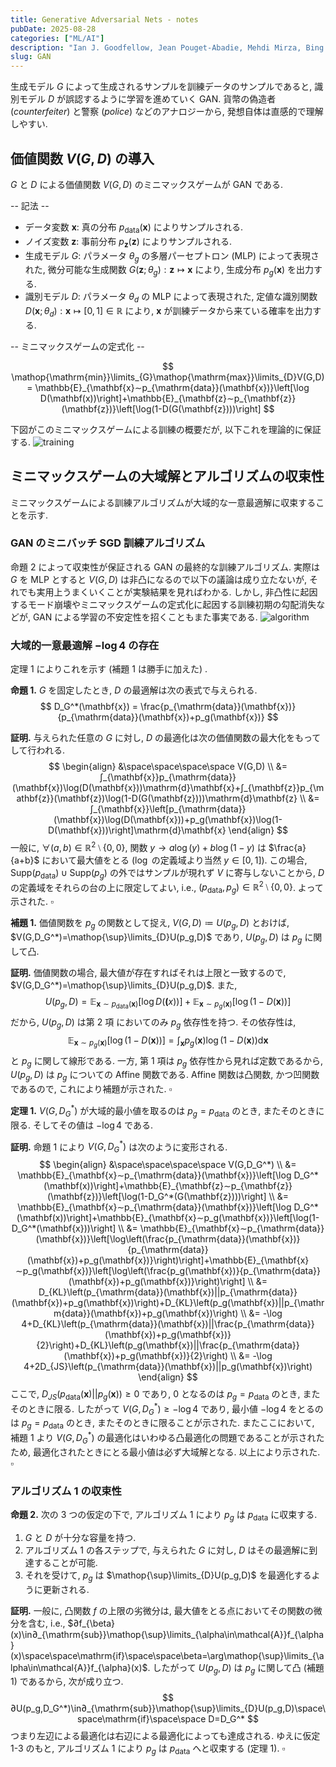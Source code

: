 ```yaml
---
title: Generative Adversarial Nets - notes
pubDate: 2025-08-28
categories: ["ML/AI"]
description: "Ian J. Goodfellow, Jean Pouget-Abadie, Mehdi Mirza, Bing Xu, David Warde-Farley, Sherjil Ozair, Aaron Courville, Yoshua Bengio. https://arxiv.org/abs/1406.2661, 2014."
slug: GAN
---
```


生成モデル $G$ によって生成されるサンプルを訓練データのサンプルであると, 識別モデル $D$ が誤認するように学習を進めていく GAN. 貨幣の偽造者 (*counterfeiter*) と警察 (*police*) などのアナロジーから, 発想自体は直感的で理解しやすい.

## 価値関数 $V(G,D)$ の導入

$G$ と $D$ による価値関数 $V(G,D)$ のミニマックスゲームが GAN である.

-- 記法 --

- データ変数 $\mathbf{x}$: 真の分布 $p_{\mathrm{data}}(\mathbf{x})$ によりサンプルされる.
- ノイズ変数 $\mathbf{z}$: 事前分布 $p_{\mathbf{z}}(\mathbf{z})$ によりサンプルされる.
- 生成モデル $G$: パラメータ $\theta_g$ の多層パーセプトロン (MLP) によって表現された, 微分可能な生成関数 $G(\mathbf{z};\theta_g): \mathbf{z}↦\mathbf{x}$ により, 生成分布 $p_g(\mathbf{x})$ を出力する.
- 識別モデル $D$: パラメータ $\theta_d$ の MLP によって表現された, 定値な識別関数 $D(\mathbf{x};\theta_d): \mathbf{x}↦[0,1]\in\mathbb{R}$ により, $\mathbf{x}$ が訓練データから来ている確率を出力する.

-- ミニマックスゲームの定式化 --

$$
\mathop{\mathrm{min}}\limits_{G}\mathop{\mathrm{max}}\limits_{D}V(G,D) = \mathbb{E}_{\mathbf{x}∼p_{\mathrm{data}}(\mathbf{x})}\left[\log D(\mathbf(x))\right]+\mathbb{E}_{\mathbf{z}∼p_{\mathbf{z}}(\mathbf{z})}\left[\log(1-D(G(\mathbf{z})))\right]
$$

下図がこのミニマックスゲームによる訓練の概要だが, 以下これを理論的に保証する.
![training](/blog/20250828_gan_training.png)

## ミニマックスゲームの大域解とアルゴリズムの収束性

ミニマックスゲームによる訓練アルゴリズムが大域的な一意最適解に収束することを示す.

### GAN のミニバッチ SGD 訓練アルゴリズム

命題 2 によって収束性が保証される GAN の最終的な訓練アルゴリズム. 実際は $G$ を MLP とすると $V(G,D)$ は非凸になるので以下の議論は成り立たないが, それでも実用上うまくいくことが実験結果を見ればわかる. しかし, 非凸性に起因するモード崩壊やミニマックスゲームの定式化に起因する訓練初期の勾配消失などが, GAN による学習の不安定性を招くこともまた事実である.
![algorithm](/blog/20250828_gan_algorithm.png)

### 大域的一意最適解 $-\log 4$ の存在

定理 1 によりこれを示す (補題 1 は勝手に加えた) .

**命題 1.** $G$ を固定したとき, $D$ の最適解は次の表式で与えられる.
$$
D_G^*(\mathbf{x}) = \frac{p_{\mathrm{data}}(\mathbf{x})}{p_{\mathrm{data}}(\mathbf{x})+p_g(\mathbf{x})}
$$

**証明.** 与えられた任意の $G$ に対し, $D$ の最適化は次の価値関数の最大化をもってして行われる.
$$
\begin{align}
&\space\space\space\space V(G,D) \\
&= ∫_{\mathbf{x}}p_{\mathrm{data}}(\mathbf{x})\log(D(\mathbf{x}))\mathrm{d}\mathbf{x}+∫_{\mathbf{z}}p_{\mathbf{z}}(\mathbf{z})\log(1-D(G(\mathbf{z})))\mathrm{d}\mathbf{z} \\
&= ∫_{\mathbf{x}}\left[p_{\mathrm{data}}(\mathbf{x})\log(D(\mathbf{x}))+p_g(\mathbf{x})\log(1-D(\mathbf{x}))\right]\mathrm{d}\mathbf{x}
\end{align}
$$
一般に, $∀(a,b)\in\mathbb{R}^2⧵\{0,0\},$ 関数 $y→a\log(y)+b\log(1-y)$ は $\frac{a}{a+b}$ において最大値をとる ($\log$ の定義域より当然 $y\in[0,1]$). この場合, $\mathrm{Supp}(p_{\mathrm{data}})∪\mathrm{Supp}(p_g)$ の外ではサンプルが現れず $V$ に寄与しないことから, $D$ の定義域をそれらの台の上に限定してよい, $\mathrm{i.e.}$, $(p_{\mathrm{data}},p_g)\in\mathbb{R}^2⧵\{0,0\}$. よって示された. $\square$

**補題 1.** 価値関数を $p_g$ の関数として捉え, $V(G,D)\coloneqq U(p_g,D)$ とおけば, $V(G,D_G^*)=\mathop{\sup}\limits_{D}U(p_g,D)$ であり, $U(p_g,D)$ は $p_g$ に関して凸.

**証明.** 価値関数の場合, 最大値が存在すればそれは上限と一致するので, $V(G,D_G^*)=\mathop{\sup}\limits_{D}U(p_g,D)$. また,
$$
U(p_g,D)=\mathbb{E}_{\mathbf{x}∼p_{\mathrm{data}}(\mathbf{x})}\left[\log D(\mathbf(x))\right]+\mathbb{E}_{\mathbf{x}∼p_g(\mathbf{x})}\left[\log(1-D(\mathbf{x}))\right]
$$
だから, $U(p_g,D)$ は第 2 項 においてのみ $p_g$ 依存性を持つ. その依存性は,
$$
\mathbb{E}_{\mathbf{x}∼p_g(\mathbf{x})}\left[\log(1-D(\mathbf{x}))\right] = ∫_{\mathbf{x}}p_g(\mathbf{x})\log(1-D(\mathbf{x}))\mathrm{d}\mathbf{x}
$$
と $p_g$ に関して線形である. 一方, 第 1 項は $p_g$ 依存性から見れば定数であるから, $U(p_g,D)$ は $p_g$ についての Affine 関数である. Affine 関数は凸関数, かつ凹関数であるので, これにより補題が示された. $\square$

**定理 1.** $V(G,D_G^*)$ が大域的最小値を取るのは $p_g=p_{\mathrm{data}}$ のとき, またそのときに限る. そしてその値は $-\log 4$ である.

**証明.** 命題 1 により $V(G,D_G^*)$ は次のように変形される.
$$
\begin{align}
&\space\space\space\space V(G,D_G^*) \\
&= \mathbb{E}_{\mathbf{x}∼p_{\mathrm{data}}(\mathbf{x})}\left[\log D_G^*(\mathbf(x))\right]+\mathbb{E}_{\mathbf{z}∼p_{\mathbf{z}}(\mathbf{z})}\left[\log(1-D_G^*(G(\mathbf{z})))\right] \\
&= \mathbb{E}_{\mathbf{x}∼p_{\mathrm{data}}(\mathbf{x})}\left[\log D_G^*(\mathbf(x))\right]+\mathbb{E}_{\mathbf{x}∼p_g(\mathbf{x})}\left[\log(1-D_G^*(\mathbf{x}))\right] \\
&= \mathbb{E}_{\mathbf{x}∼p_{\mathrm{data}}(\mathbf{x})}\left[\log\left(\frac{p_{\mathrm{data}}(\mathbf{x})}{p_{\mathrm{data}}(\mathbf{x})+p_g(\mathbf{x})}\right)\right]+\mathbb{E}_{\mathbf{x}∼p_g(\mathbf{x})}\left[\log\left(\frac{p_g(\mathbf{x})}{p_{\mathrm{data}}(\mathbf{x})+p_g(\mathbf{x})}\right)\right] \\
&= D_{KL}\left(p_{\mathrm{data}}(\mathbf{x})||p_{\mathrm{data}}(\mathbf{x})+p_g(\mathbf{x})\right)+D_{KL}\left(p_g(\mathbf{x})||p_{\mathrm{data}}(\mathbf{x})+p_g(\mathbf{x})\right) \\
&= -\log 4+D_{KL}\left(p_{\mathrm{data}}(\mathbf{x})||\frac{p_{\mathrm{data}}(\mathbf{x})+p_g(\mathbf{x})}{2}\right)+D_{KL}\left(p_g(\mathbf{x})||\frac{p_{\mathrm{data}}(\mathbf{x})+p_g(\mathbf{x})}{2}\right) \\
&= -\log 4+2D_{JS}\left(p_{\mathrm{data}}(\mathbf{x})||p_g(\mathbf{x})\right)
\end{align}
$$
ここで, $D_{JS}\left(p_{\mathrm{data}}(\mathbf{x})||p_g(\mathbf{x})\right)≥0$ であり, $0$ となるのは $p_g=p_{\mathrm{data}}$ のとき, またそのときに限る. したがって $V(G,D_G^*)≥-\log 4$ であり, 最小値 $-\log 4$ をとるのは $p_g=p_{\mathrm{data}}$ のとき, またそのときに限ることが示された. またここにおいて, 補題 1 より $V(G,D_G^*)$ の最適化はいわゆる凸最適化の問題であることが示されたため, 最適化されたときにとる最小値は必ず大域解となる. 以上により示された. $\square$

### アルゴリズム 1 の収束性

**命題 2.** 次の 3 つの仮定の下で, アルゴリズム 1 により $p_g$ は $p_{\mathrm{data}}$ に収束する.

1. $G$ と $D$ が十分な容量を持つ.
2. アルゴリズム 1 の各ステップで, 与えられた $G$ に対し, $D$ はその最適解に到達することが可能.
3. それを受けて, $p_g$ は $\mathop{\sup}\limits_{D}U(p_g,D)$ を最適化するように更新される.

**証明.** 一般に, 凸関数 $f$ の上限の劣微分は, 最大値をとる点においてその関数の微分を含む, $\mathrm{i.e.}$, $∂f_{\beta}(x)\in∂_{\mathrm{sub}}\mathop{\sup}\limits_{\alpha\in\mathcal{A}}f_{\alpha}(x)\space\space\mathrm{if}\space\space\beta=\arg\mathop{\sup}\limits_{\alpha\in\mathcal{A}}f_{\alpha}(x)$. したがって $U(p_g,D)$ は $p_g$ に関して凸 (補題 1) であるから, 次が成り立つ.
$$
∂U(p_g,D_G^*)\in∂_{\mathrm{sub}}\mathop{\sup}\limits_{D}U(p_g,D)\space\space\mathrm{if}\space\space D=D_G^*
$$
つまり左辺による最適化は右辺による最適化によっても達成される. ゆえに仮定 1-3 のもと, アルゴリズム 1 により $p_g$ は $p_{\mathrm{data}}$ へと収束する (定理 1). $\square$

